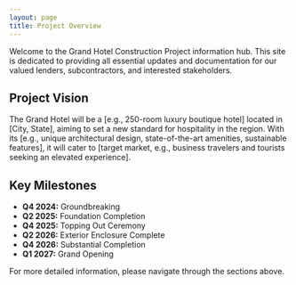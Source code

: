 ```yaml
---
layout: page
title: Project Overview
---
```


Welcome to the Grand Hotel Construction Project information hub. This site is dedicated to providing all essential updates and documentation for our valued lenders, subcontractors, and interested stakeholders.

## Project Vision

The Grand Hotel will be a [e.g., 250-room luxury boutique hotel] located in [City, State], aiming to set a new standard for hospitality in the region. With its [e.g., unique architectural design, state-of-the-art amenities, sustainable features], it will cater to [target market, e.g., business travelers and tourists seeking an elevated experience].

## Key Milestones

* **Q4 2024:** Groundbreaking
* **Q2 2025:** Foundation Completion
* **Q4 2025:** Topping Out Ceremony
* **Q2 2026:** Exterior Enclosure Complete
* **Q4 2026:** Substantial Completion
* **Q1 2027:** Grand Opening

For more detailed information, please navigate through the sections above.